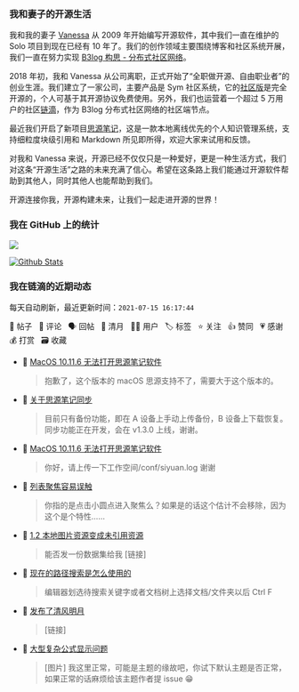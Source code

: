 ### 我和妻子的开源生活

我和我的妻子 [Vanessa](https://github.com/Vanessa219) 从 2009 年开始编写开源软件，其中我们一直在维护的 Solo 项目到现在已经有 10 年了。我们的创作领域主要围绕博客和社区系统开展，我们一直在努力实现 [B3log 构思 - 分布式社区网络](https://ld246.com/article/1546941897596)。

2018 年初，我和 Vanessa 从公司离职，正式开始了“全职做开源、自由职业者”的创业生涯。我们建立了一家公司，主要产品是 Sym 社区系统，它的[社区版](https://github.com/88250/symphony)是完全开源的，个人可基于其开源协议免费使用。另外，我们也运营着一个超过 5 万用户的社区[链滴](https://ld246.com)，作为 B3log 分布式社区网络的社区端节点。

最近我们开启了新项目[思源笔记](https://github.com/siyuan-note/siyuan)，这是一款本地离线优先的个人知识管理系统，支持细粒度块级引用和 Markdown 所见即所得，欢迎大家来试用和反馈。

对我和 Vanessa 来说，开源已经不仅仅只是一种爱好，更是一种生活方式，我们对这条“开源生活”之路的未来充满了信心。希望在这条路上我们能通过开源软件帮助到其他人，同时其他人也能帮助到我们。

开源连接你我，开源构建未来，让我们一起走进开源的世界！

### 我在 GitHub 上的统计

<a title="Hits" target="_blank" href="https://github.com/88250/88250"><img src="https://hits.b3log.org/88250/88250.svg"></a>

[![Github Stats](https://github-readme-stats.vercel.app/api?username=88250&theme=tokyonight&show_icons=true)](https://github.com/88250)

<!--events start -->

### 我在链滴的近期动态

每天自动刷新，最近更新时间：`2021-07-15 16:17:44`

📝 帖子 &nbsp; 💬 评论 &nbsp; 🗣 回帖 &nbsp; 🌙 清月 &nbsp; 👨‍💻 用户 &nbsp; 🏷️ 标签 &nbsp; ⭐️ 关注 &nbsp; 👍 赞同 &nbsp; 💗 感谢 &nbsp; 💰 打赏 &nbsp; 🗃 收藏

* 💬 [MacOS 10.11.6 无法打开思源笔记软件](https://ld246.com/article/1626333080822/comment/1626335210499#comments)

  > 抱歉了，这个版本的 macOS 思源支持不了，需要大于这个版本的。
* 💬 [关于思源笔记同步](https://ld246.com/article/1626321965351/comment/1626333716005#comments)

  > 目前只有备份功能，即在 A 设备上手动上传备份，B 设备上下载恢复。 同步功能正在开发，会在 v1.3.0 上线，谢谢。
* 💬 [MacOS 10.11.6 无法打开思源笔记软件](https://ld246.com/article/1626333080822/comment/1626333568917#comments)

  > 你好，请上传一下工作空间/conf/siyuan.log 谢谢
* 💬 [列表聚焦容易误触](https://ld246.com/article/1626332697254/comment/1626333534569#comments)

  > 你指的是点击小圆点进入聚焦么？如果是的话这个估计不会移除，因为这个是个特性……
* 💬 [1.2 本地图片资源变成未引用资源](https://ld246.com/article/1622724164896/comment/1626320448652#comments)

  > 能否发一份数据集给我 [链接]
* 💬 [现在的路径搜索是怎么使用的](https://ld246.com/article/1626319922010/comment/1626320055916#comments)

  > 编辑器划选待搜索关键字或者文档树上选择文档/文件夹以后 Ctrl F
* 🌙 [发布了清风明月](https://ld246.com/member/88250/breezemoons/1626316557694)

  > [链接]
* 💬 [大型复杂公式显示问题](https://ld246.com/article/1626266983540/comment/1626274122307#comments)

  > [图片] 我这里正常，可能是主题的缘故吧，你试下默认主题是否正常，如果正常的话麻烦给该主题作者提 issue 😁


<!--events end -->

